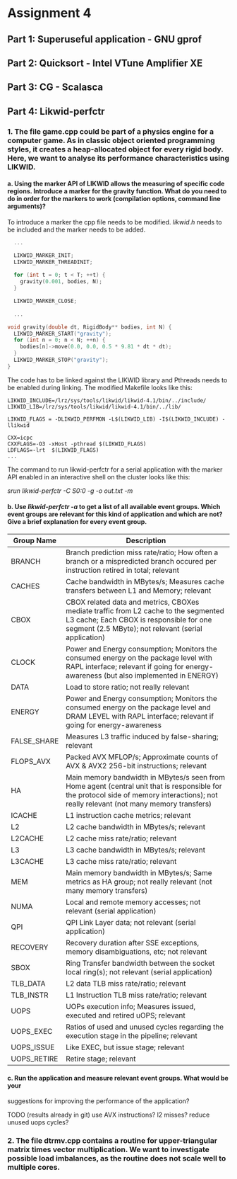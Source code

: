 # Assignment 4


## Part 1: Superuseful application - GNU gprof

## Part 2: Quicksort - Intel VTune Amplifier XE

## Part 3: CG - Scalasca

## Part 4: Likwid-perfctr

### 1. The file game.cpp could be part of a physics engine for a computer game. As in classic object oriented programming styles, it creates a heap-allocated object for every rigid body. Here, we want to analyse its performance characteristics using LIKWID.

#### a. Using the marker API of LIKWID allows the measuring of specific code regions. Introduce a marker for the gravity function. What do you need to do in order for the markers to work (compilation options, command line arguments)?

To introduce a marker the cpp file needs to be modified.
*likwid.h* needs to be included and the marker needs to be added.

```c
  ...

  LIKWID_MARKER_INIT;
  LIKWID_MARKER_THREADINIT;
  
  for (int t = 0; t < T; ++t) {
    gravity(0.001, bodies, N);
  }

  LIKWID_MARKER_CLOSE;
  
  ...
```

```c
void gravity(double dt, RigidBody** bodies, int N) {
  LIKWID_MARKER_START("gravity");
  for (int n = 0; n < N; ++n) {
    bodies[n]->move(0.0, 0.0, 0.5 * 9.81 * dt * dt);
  }
  LIKWID_MARKER_STOP("gravity");
}
```

The code has to be linked against the LIKWID library and Pthreads needs to be enabled during linking.
The modified Makefile looks like this:

```
LIKWID_INCLUDE=/lrz/sys/tools/likwid/likwid-4.1/bin/../include/
LIKWID_LIB=/lrz/sys/tools/likwid/likwid-4.1/bin/../lib/

LIKWID_FLAGS = -DLIKWID_PERFMON -L$(LIKWID_LIB) -I$(LIKWID_INCLUDE) -llikwid

CXX=icpc
CXXFLAGS=-O3 -xHost -pthread $(LIKWID_FLAGS)
LDFLAGS=-lrt  $(LIKWID_FLAGS)
...
```

The command to run likwid-perfctr for a serial application with the marker API enabled in an interactive shell on the cluster looks like this:

*srun likwid-perfctr -C S0:0 -g <groupname> -o out.txt -m <EXEC>*

#### b.  Use *likwid-perfctr -a* to get a list of all available event groups. Which event groups are relevant for this kind of application and which are not? Give a brief explanation for every event group.

| Group Name  	| Description                                                                                                                                                                             	|
|-------------	|-----------------------------------------------------------------------------------------------------------------------------------------------------------------------------------------	|
| BRANCH      	| Branch prediction miss rate/ratio; How often a branch or a mispredicted branch occured per instruction retired in total; relevant                                                       	|
| CACHES      	| Cache bandwidth in MBytes/s; Measures cache transfers between L1 and Memory; relevant                                                                                                   	|
| CBOX        	| CBOX related data and metrics, CBOXes mediate traffic from L2 cache to the segmented L3 cache; Each CBOX is responsible for one segment (2.5 MByte); not relevant (serial application)  	|
| CLOCK       	| Power and Energy consumption; Monitors the consumed energy on the package level with RAPL interface; relevant if going for energy-awareness (but also implemented in ENERGY)            	|
| DATA        	| Load to store ratio; not really relevant                                                                                                                                                	|
| ENERGY      	| Power and Energy consumption; Monitors the consumed energy on the package level and DRAM LEVEL with RAPL interface; relevant if going for energy-awareness                              	|
| FALSE_SHARE 	| Measures L3 traffic induced by false-sharing; relevant                                                                                                                                  	|
| FLOPS_AVX   	| Packed AVX MFLOP/s; Approximate counts of AVX & AVX2 256-bit instructions; relevant                                                                                                     	|
| HA          	| Main memory bandwidth in MBytes/s seen from Home agent (central unit that is responsible for the protocol side of memory interactions); not really relevant (not many memory transfers) 	|
| ICACHE      	| L1 instruction cache metrics; relevant                                                                                                                                                  	|
| L2          	| L2 cache bandwidth in MBytes/s; relevant                                                                                                                                                	|
| L2CACHE     	| L2 cache miss rate/ratio; relevant                                                                                                                                                      	|
| L3          	| L3 cache bandwidth in MBytes/s; relevant                                                                                                                                                	|
| L3CACHE     	| L3 cache miss rate/ratio; relevant                                                                                                                                                      	|
| MEM         	| Main memory bandwidth in MBytes/s; Same metrics as HA group; not really relevant (not many memory transfers)                                                                            	|
| NUMA        	| Local and remote memory accesses; not relevant (serial application)                                                                                                                     	|
| QPI         	| QPI Link Layer data; not relevant (serial application)                                                                                                                                  	|
| RECOVERY    	| Recovery duration after SSE exceptions, memory disambiguations, etc; not relevant                                                                                                       	|
| SBOX        	| Ring Transfer bandwidth between the socket local ring(s); not relevant (serial application)                                                                                             	|
| TLB_DATA    	| L2 data TLB miss rate/ratio; relevant                                                                                                                                                   	|
| TLB_INSTR   	| L1 Instruction TLB miss rate/ratio; relevant                                                                                                                                            	|
| UOPS        	| UOPs execution info; Measures issued, executed and retired uOPS; relevant                                                                                                               	|
| UOPS_EXEC   	| Ratios of used and unused cycles regarding the execution stage in the pipeline; relevant                                                                                                	|
| UOPS_ISSUE  	| Like EXEC, but issue stage; relevant                                                                                                                                                    	|
| UOPS_RETIRE 	| Retire stage; relevant                                                                                                                                                                  	|

#### c. Run the application and measure relevant event groups. What would be your
suggestions for improving the performance of the application?

TODO (results already in git)
use AVX instructions? l2 misses? reduce unused uops cycles?

### 2. The file dtrmv.cpp contains a routine for upper-triangular matrix times vector multiplication. We want to investigate possible load imbalances, as the routine does not scale well to multiple cores.

